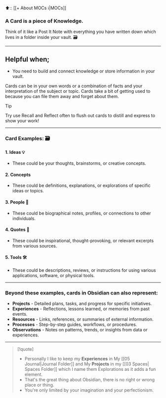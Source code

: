
⬆️:: [[+ About MOCs ℹ️|MOCs]]

### A Card is a piece of Knowledge. 

Think of it like a Post It Note with everything you have written down which lives in a folder inside your vault. 🗃️

---
## Helpful when;
- You need to build and connect knowledge or store information in your vault. 

Cards can be in your own words or a combination of facts and your interpretation of the subject or topic. Cards take a bit of getting used to because you can file them away and forget about them. 

>[!tip] 
>Try use Recall and Reflect often to flush out cards to distill and express to show your work! 

---
### Card Examples: 🗃️

#### 1. Ideas 💡
- These could be your thoughts, brainstorms, or creative concepts.

#### 2. Concepts 
- These could be definitions, explanations, or explorations of specific ideas or topics.

#### 3. People 👤️
- These could be biographical notes, profiles, or connections to other individuals.

#### 4. Quotes 🤔
- These could be inspirational, thought-provoking, or relevant excerpts from various sources.

#### 5. Tools 🛠️
- These could be descriptions, reviews, or instructions for using various applications, software, or physical tools.
   
---
### Beyond these examples, cards in Obsidian can also represent:

- **Projects** - Detailed plans, tasks, and progress for specific initiatives.
- **Experiences** - Reflections, lessons learned, or memories from past events.
- **Resources** - Links, references, or summaries of external information.
- **Processes** - Step-by-step guides, workflows, or procedures.
- **Observations** - Notes on patterns, trends, or insights from data or experiences.
  
---

>[!quote] 
>- Personally I like to keep my **Experiences** in My [[05 Journal|Journal Folder]] and My **Projects** in my [[03 Spaces| Spaces Folder]] which I name them Explorations as it adds a fun element.
>- That's the great thing about Obsidian, there is no right or wrong place or thing. 
>- You're only limited by your imagination and your perfectionism. 